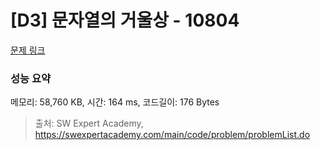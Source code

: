 # [D3] 문자열의 거울상 - 10804 

[문제 링크](https://swexpertacademy.com/main/code/problem/problemDetail.do?contestProbId=AXTC0x16D8EDFASe) 

### 성능 요약

메모리: 58,760 KB, 시간: 164 ms, 코드길이: 176 Bytes



> 출처: SW Expert Academy, https://swexpertacademy.com/main/code/problem/problemList.do